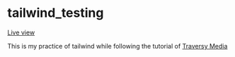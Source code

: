 # tailwind_testing

[Live view](https://paumnc.github.io/tailwind_testing/)

This is my practice of tailwind while following the tutorial of [Traversy Media](https://www.youtube.com/watch?v=dFgzHOX84xQ&t=66s)
